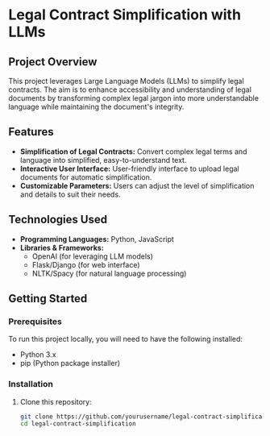 # Legal Contract Simplification with LLMs

## Project Overview

This project leverages Large Language Models (LLMs) to simplify legal contracts. The aim is to enhance accessibility and understanding of legal documents by transforming complex legal jargon into more understandable language while maintaining the document's integrity.

## Features

- **Simplification of Legal Contracts:** Convert complex legal terms and language into simplified, easy-to-understand text.
- **Interactive User Interface:** User-friendly interface to upload legal documents for automatic simplification.
- **Customizable Parameters:** Users can adjust the level of simplification and details to suit their needs.

## Technologies Used

- **Programming Languages:** Python, JavaScript
- **Libraries & Frameworks:** 
  - OpenAI (for leveraging LLM models)
  - Flask/Django (for web interface)
  - NLTK/Spacy (for natural language processing)

## Getting Started

### Prerequisites

To run this project locally, you will need to have the following installed:

- Python 3.x
- pip (Python package installer)

### Installation

1. Clone this repository:

   ```bash
   git clone https://github.com/yourusername/legal-contract-simplification.git
   cd legal-contract-simplification
